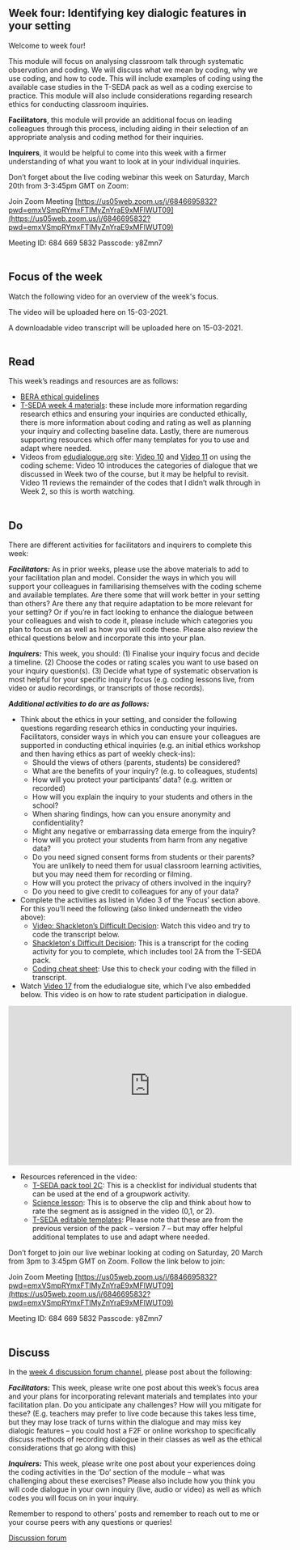## Week four: Identifying key dialogic features in your setting


Welcome to week four!

This module will focus on analysing classroom talk through systematic observation and coding. We will discuss what we mean by coding, why we use coding, and how to code. This will include examples of coding using the available case studies in the T-SEDA pack as well as a coding exercise to practice. This module will also include considerations regarding research ethics for conducting classroom inquiries.

**Facilitators**, this module will provide an additional focus on leading colleagues through this process, including aiding in their selection of an appropriate analysis and coding method for their inquiries.

**Inquirers**, it would be helpful to come into this week with a firmer understanding of what you want to look at in your individual inquiries.


Don’t forget about the live coding webinar this week on Saturday, March 20th from 3-3:45pm GMT on Zoom:

Join Zoom Meeting
[https://us05web.zoom.us/j/6846695832?pwd=emxVSmpRYmxFTlMyZnYraE9xMFlWUT09](https://us05web.zoom.us/j/6846695832?pwd=emxVSmpRYmxFTlMyZnYraE9xMFlWUT09)

Meeting ID: 684 669 5832
Passcode: y8Zmn7
<br/><br/>
## Focus of the week

Watch the following video for an overview of the week's focus.

The video will be uploaded here on 15-03-2021.

A downloadable video transcript will be uploaded here on 15-03-2021.
<br/><br/>
## Read

This week’s readings and resources are as follows:
* [BERA ethical guidelines](https://www.bera.ac.uk/publication/ethical-guidelines-for-educational-research-2018?utm_source=BERA+Master+List&utm_campaign=837fd94784-+&utm_medium=email&utm_term=0_66cbc2c388-837fd94784-274600501)
* [T-SEDA week 4 materials](https://mbrugha.github.io/course-in-a-box/img/TSEDA_resources_wk4.docx): these include more information regarding research ethics and ensuring your inquiries are conducted ethically, there is more information about coding and rating as well as planning your inquiry and collecting baseline data. Lastly, there are numerous supporting resources which offer many templates for you to use and adapt where needed.
* Videos from [edudialogue.org](edudialogue.org) site: [Video 10](https://www.edudialogue.org/resources/introductory-video-series/introductory-video-series-3/#video10) and [Video 11](https://www.edudialogue.org/resources/introductory-video-series/introductory-video-series-3/#video11) on using the coding scheme: Video 10 introduces the categories of dialogue that we discussed in Week two of the course, but it may be helpful to revisit. Video 11 reviews the remainder of the codes that I didn’t walk through in Week 2, so this is worth watching.
<br/><br/>
## Do

There are different activities for facilitators and inquirers to complete this week:

**_Facilitators:_** As in prior weeks, please use the above materials to add to your facilitation plan and model. Consider the ways in which you will support your colleagues in familiarising themselves with the coding scheme and available templates. Are there some that will work better in your setting than others? Are there any that require adaptation to be more relevant for your setting? Or if you’re in fact looking to enhance the dialogue between your colleagues and wish to code it, please include which categories you plan to focus on as well as how you will code these. Please also review the ethical questions below and incorporate this into your plan.

**_Inquirers:_** This week, you should: (1) Finalise your inquiry focus and decide a timeline. (2) Choose the codes or rating scales you want to use based on your inquiry question(s). (3) Decide what type of systematic observation is most helpful for your specific inquiry focus (e.g. coding lessons live, from video or audio recordings, or transcripts of those records).

**_Additional activities to do are as follows:_**
* Think about the ethics in your setting, and consider the following questions regarding research ethics in conducting your inquiries. Facilitators, consider ways in which you can ensure your colleagues are supported in conducting ethical inquiries (e.g. an initial ethics workshop and then having ethics as part of weekly check-ins):
  * Should the views of others (parents, students) be considered?
  * What are the benefits of your inquiry? (e.g. to colleagues, students)
  * How will you protect your participants’ data? (e.g. written or recorded)
  * How will you explain the inquiry to your students and others in the school?
  * When sharing findings, how can you ensure anonymity and confidentiality?
  * Might any negative or embarrassing data emerge from the inquiry?
  * How will you protect your students from harm from any negative data?
  * Do you need signed consent forms from students or their parents? You are unlikely to need them for usual classroom learning activities, but you may need them for recording or filming.
  * How will you protect the privacy of others involved in the inquiry?
  * Do you need to give credit to colleagues for any of your data?
* Complete the activities as listed in Video 3 of the ‘Focus’ section above. For this you’ll need the following (also linked underneath the video above):
  * [Video: Shackleton’s Difficult Decision](https://sms.cam.ac.uk/media/2856333): Watch this video and try to code the transcript below.
  * [Shackleton's Difficult Decision](https://mbrugha.github.io/course-in-a-box/img/Shackleton_coding_activity.doc): This is a transcript for the coding activity for you to complete, which includes tool 2A from the T-SEDA pack.
  * [Coding cheat sheet](https://mbrugha.github.io/course-in-a-box/img/Coded_Shackleton_transcript.pdf): Use this to check your coding with the filled in transcript.
* Watch [Video 17](https://www.edudialogue.org/resources/introductory-video-series/introductory-video-series-3/#video17) from the edudialogue site, which I’ve also embedded below. This video is on how to rate student participation in dialogue.

<iframe width="560" height="315" src="https://www.youtube.com/embed/9ruU4qz-jjM" frameborder="0" allow="accelerometer; autoplay; clipboard-write; encrypted-media; gyroscope; picture-in-picture" allowfullscreen></iframe>

* Resources referenced in the video:
  * [T-SEDA pack tool 2C](https://mbrugha.github.io/course-in-a-box/img/TSEDA_tool2C.doc): This is a checklist for individual students that can be used at the end of a groupwork activity.
  * [Science lesson](https://sms.cam.ac.uk/media/2827690): This is to observe the clip and think about how to rate the segment as is assigned in the video (0,1, or 2).
  * [T-SEDA editable templates](https://mbrugha.github.io/course-in-a-box/img/TSEDA_editable_templates.doc): Please note that these are from the previous version of the pack – version 7 – but may offer helpful additional templates to use and adapt where needed.

Don’t forget to join our live webinar looking at coding on Saturday, 20 March from 3pm to 3:45pm GMT on Zoom. Follow the link below to join:

Join Zoom Meeting
[https://us05web.zoom.us/j/6846695832?pwd=emxVSmpRYmxFTlMyZnYraE9xMFlWUT09](https://us05web.zoom.us/j/6846695832?pwd=emxVSmpRYmxFTlMyZnYraE9xMFlWUT09)

Meeting ID: 684 669 5832
Passcode: y8Zmn7
<br/><br/>
## Discuss

In the [week 4 discussion forum channel](https://www.edudialogue.org/forum/dialogue-mooc-on-dialogue/week-four-identifying-key-dialogic-features-in-your-setting/), please post about the following:

**_Facilitators:_** This week, please write one post about this week’s focus area and your plans for incorporating relevant materials and templates into your facilitation plan. Do you anticipate any challenges? How will you mitigate for these? (E.g. teachers may prefer to live code because this takes less time, but they may lose track of turns within the dialogue and may miss key dialogic features – you could host a F2F or online workshop to specifically discuss methods of recording dialogue in their classes as well as the ethical considerations that go along with this)

**_Inquirers:_** This week, please write one post about your experiences doing the coding activities in the ‘Do’ section of the module – what was challenging about these exercises? Please also include how you think you will code dialogue in your own inquiry (live, audio or video) as well as which codes you will focus on in your inquiry. 

Remember to respond to others’ posts and remember to reach out to me or your course peers with any questions or queries!

<a class="btn btn-primary" href="https://www.edudialogue.org/forum/?foro=signin#038;redirect_to=https%3A%2F%2Fwww.edudialogue.org%2Fforum%2Fdialogue-mooc-on-dialogue%2F"><i class="fa fa-home"></i> Discussion forum</a>
